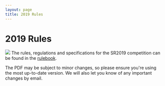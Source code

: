 ```yaml
---
layout: page
title: 2019 Rules
---
```


2019 Rules
==========

[<img class="left" src="/resources/2019/rulebook.png" />](/resources/2019/rulebook.pdf)
The rules, regulations and specifications for the SR2019 competition can be
found in the [rulebook](/resources/2019/rulebook.pdf).

The PDF may be subject to minor changes, so please ensure you're using the most up-to-date version.
We will also let you know of any important changes by email.
